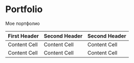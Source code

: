 # Portfolio
Мое портфолио

| First Header  | Second Header | Second Header |
| ------------- | ------------- |------------- |
| Content Cell  | Content Cell  | Content Cell  |
| Content Cell  | Content Cell  | Content Cell  |
